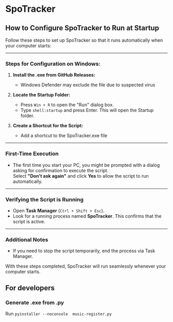 # SpoTracker

## How to Configure SpoTracker to Run at Startup

Follow these steps to set up SpoTracker so that it runs automatically when your computer starts:

---

### Steps for Configuration on Windows:
1. **Install the .exe from GitHub Releases:**
   - Windows Defender may exclude the file due to suspected virus

1. **Locate the Startup Folder:**
   - Press `Win + R` to open the "Run" dialog box.
   - Type `shell:startup` and press Enter. This will open the Startup folder.

2. **Create a Shortcut for the Script:**
   - Add a shortcut to the SpoTracker.exe file

---

### First-Time Execution
- The first time you start your PC, you might be prompted with a dialog asking for confirmation to execute the script.  
  Select **"Don't ask again"** and click **Yes** to allow the script to run automatically.

---

### Verifying the Script is Running
- Open **Task Manager** (`Ctrl + Shift + Esc`).
- Look for a running process named **SpoTracker**. This confirms that the script is active.

---

### Additional Notes
- If you need to stop the script temporarily, end the process via Task Manager.

With these steps completed, SpoTracker will run seamlessly whenever your computer starts.

## For developers

### Generate .exe from .py

Run `pyinstaller --noconsole  music-register.py`